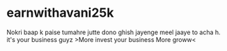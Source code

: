 # earnwithavani25k
Nokri baap k paise tumahre jutte dono ghish jayenge meel jaaye to acha h. it's your business guyz >More invest your business More groww&lt;
